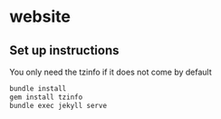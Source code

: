 # website

## Set up instructions

You only need the tzinfo if it does not come by default
```bash
bundle install
gem install tzinfo
bundle exec jekyll serve
```
